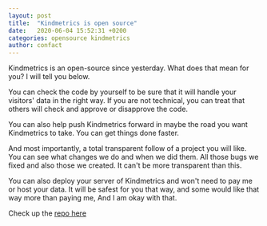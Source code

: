 ```yaml
---
layout: post
title:  "Kindmetrics is open source"
date:   2020-06-04 15:52:31 +0200
categories: opensource kindmetrics
author: confact
---
```


Kindmetrics is an open-source since yesterday. What does that mean for you? I will tell you below.

You can check the code by yourself to be sure that it will handle your visitors' data in the right way. If you are not technical, you can treat that others will check and approve or disapprove the code.

You can also help push Kindmetrics forward in maybe the road you want Kindmetrics to take. You can get things done faster.

And most importantly, a total transparent follow of a project you will like. You can see what changes we do and when we did them. All those bugs we fixed and also those we created. It can't be more transparent than this.

You can also deploy your server of Kindmetrics and won't need to pay me or host your data. It will be safest for you that way, and some would like that way more than paying me, And I am okay with that.


Check up the [repo here](https://www.github.com/kindmetrics/kindmetrics)
